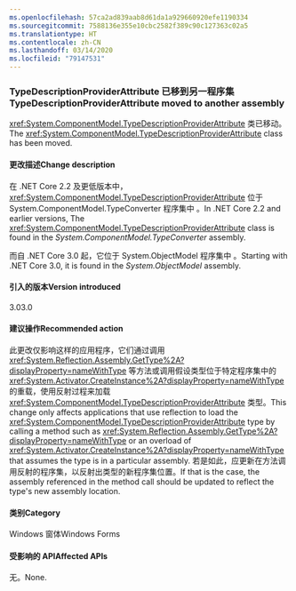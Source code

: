 ```yaml
---
ms.openlocfilehash: 57ca2ad839aab8d61da1a929660920efe1190334
ms.sourcegitcommit: 7588136e355e10cbc2582f389c90c127363c02a5
ms.translationtype: HT
ms.contentlocale: zh-CN
ms.lasthandoff: 03/14/2020
ms.locfileid: "79147531"
---
```

### <a name="typedescriptionproviderattribute-moved-to-another-assembly"></a><span data-ttu-id="b0256-101">TypeDescriptionProviderAttribute 已移到另一程序集</span><span class="sxs-lookup"><span data-stu-id="b0256-101">TypeDescriptionProviderAttribute moved to another assembly</span></span>

<span data-ttu-id="b0256-102"><xref:System.ComponentModel.TypeDescriptionProviderAttribute> 类已移动。</span><span class="sxs-lookup"><span data-stu-id="b0256-102">The <xref:System.ComponentModel.TypeDescriptionProviderAttribute> class has been moved.</span></span>

#### <a name="change-description"></a><span data-ttu-id="b0256-103">更改描述</span><span class="sxs-lookup"><span data-stu-id="b0256-103">Change description</span></span>

<span data-ttu-id="b0256-104">在 .NET Core 2.2 及更低版本中，<xref:System.ComponentModel.TypeDescriptionProviderAttribute> 位于 System.ComponentModel.TypeConverter 程序集中  。</span><span class="sxs-lookup"><span data-stu-id="b0256-104">In .NET Core 2.2 and earlier versions, The <xref:System.ComponentModel.TypeDescriptionProviderAttribute> class is found in the *System.ComponentModel.TypeConverter* assembly.</span></span>

<span data-ttu-id="b0256-105">而自 .NET Core 3.0 起，它位于 System.ObjectModel 程序集中  。</span><span class="sxs-lookup"><span data-stu-id="b0256-105">Starting with .NET Core 3.0, it is found in the *System.ObjectModel* assembly.</span></span>

#### <a name="version-introduced"></a><span data-ttu-id="b0256-106">引入的版本</span><span class="sxs-lookup"><span data-stu-id="b0256-106">Version introduced</span></span>

<span data-ttu-id="b0256-107">3.0</span><span class="sxs-lookup"><span data-stu-id="b0256-107">3.0</span></span>

#### <a name="recommended-action"></a><span data-ttu-id="b0256-108">建议操作</span><span class="sxs-lookup"><span data-stu-id="b0256-108">Recommended action</span></span>

<span data-ttu-id="b0256-109">此更改仅影响这样的应用程序，它们通过调用 <xref:System.Reflection.Assembly.GetType%2A?displayProperty=nameWithType> 等方法或调用假设类型位于特定程序集中的 <xref:System.Activator.CreateInstance%2A?displayProperty=nameWithType> 的重载，使用反射过程来加载 <xref:System.ComponentModel.TypeDescriptionProviderAttribute> 类型。</span><span class="sxs-lookup"><span data-stu-id="b0256-109">This change only affects applications that use reflection to load the <xref:System.ComponentModel.TypeDescriptionProviderAttribute> type by calling a method such as <xref:System.Reflection.Assembly.GetType%2A?displayProperty=nameWithType> or an overload of <xref:System.Activator.CreateInstance%2A?displayProperty=nameWithType> that assumes the type is in a particular assembly.</span></span> <span data-ttu-id="b0256-110">若是如此，应更新在方法调用反射的程序集，以反射出类型的新程序集位置。</span><span class="sxs-lookup"><span data-stu-id="b0256-110">If that is the case, the assembly referenced in the method call should be updated to reflect the type's new assembly location.</span></span>

#### <a name="category"></a><span data-ttu-id="b0256-111">类别</span><span class="sxs-lookup"><span data-stu-id="b0256-111">Category</span></span>

<span data-ttu-id="b0256-112">Windows 窗体</span><span class="sxs-lookup"><span data-stu-id="b0256-112">Windows Forms</span></span>

#### <a name="affected-apis"></a><span data-ttu-id="b0256-113">受影响的 API</span><span class="sxs-lookup"><span data-stu-id="b0256-113">Affected APIs</span></span>

<span data-ttu-id="b0256-114">无。</span><span class="sxs-lookup"><span data-stu-id="b0256-114">None.</span></span>

<!--

### Affected APIs

- Not detectable via API analysis

-->
